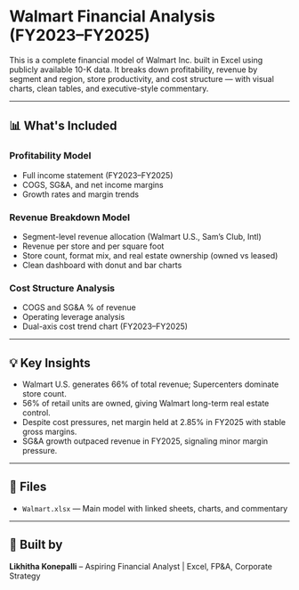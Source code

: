 # Walmart Financial Analysis (FY2023–FY2025)

This is a complete financial model of Walmart Inc. built in Excel using publicly available 10-K data. It breaks down profitability, revenue by segment and region, store productivity, and cost structure — with visual charts, clean tables, and executive-style commentary.

---

## 📊 What's Included

###  Profitability Model
- Full income statement (FY2023–FY2025)
- COGS, SG&A, and net income margins
- Growth rates and margin trends

###  Revenue Breakdown Model
- Segment-level revenue allocation (Walmart U.S., Sam’s Club, Intl)
- Revenue per store and per square foot
- Store count, format mix, and real estate ownership (owned vs leased)
- Clean dashboard with donut and bar charts

###  Cost Structure Analysis
- COGS and SG&A % of revenue
- Operating leverage analysis
- Dual-axis cost trend chart (FY2023–FY2025)

---

## 💡 Key Insights

- Walmart U.S. generates 66% of total revenue; Supercenters dominate store count.
- 56% of retail units are owned, giving Walmart long-term real estate control.
- Despite cost pressures, net margin held at 2.85% in FY2025 with stable gross margins.
- SG&A growth outpaced revenue in FY2025, signaling minor margin pressure.

---

## 📁 Files

- `Walmart.xlsx` — Main model with linked sheets, charts, and commentary

---

## 👤 Built by  
**Likhitha Konepalli** – Aspiring Financial Analyst | Excel, FP&A, Corporate Strategy 


